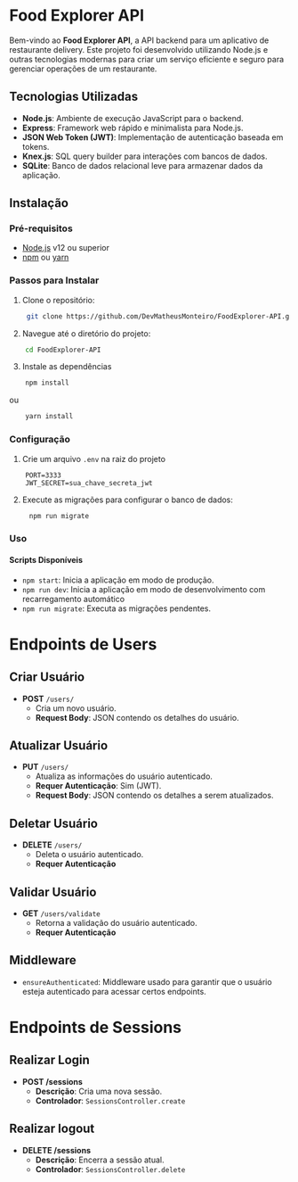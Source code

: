 # Food Explorer API

Bem-vindo ao **Food Explorer API**, a API backend para um aplicativo de restaurante delivery. Este projeto foi desenvolvido utilizando Node.js e outras tecnologias modernas para criar um serviço eficiente e seguro para gerenciar operações de um restaurante.

## Tecnologias Utilizadas

- **Node.js**: Ambiente de execução JavaScript para o backend.
- **Express**: Framework web rápido e minimalista para Node.js.
- **JSON Web Token (JWT)**: Implementação de autenticação baseada em tokens.
- **Knex.js**: SQL query builder para interações com bancos de dados.
- **SQLite**: Banco de dados relacional leve para armazenar dados da aplicação.

## Instalação

### Pré-requisitos

- [Node.js](https://nodejs.org/) v12 ou superior
- [npm](https://www.npmjs.com/) ou [yarn](https://yarnpkg.com/)

### Passos para Instalar

1. Clone o repositório:

   ```bash
    git clone https://github.com/DevMatheusMonteiro/FoodExplorer-API.git
   ```

2. Navegue até o diretório do projeto:

```bash
    cd FoodExplorer-API
```

3. Instale as dependências

```bash
    npm install
```

ou

```bash
    yarn install
```

### Configuração

1. Crie um arquivo `.env` na raiz do projeto

```env
    PORT=3333
    JWT_SECRET=sua_chave_secreta_jwt
```

2. Execute as migrações para configurar o banco de dados:

```bash
     npm run migrate
```

### Uso

#### Scripts Disponíveis

- `npm start`: Inicia a aplicação em modo de produção.
- `npm run dev`: Inicia a aplicação em modo de desenvolvimento com recarregamento automático
- `npm run migrate`: Executa as migrações pendentes.

# Endpoints de Users

## Criar Usuário

- **POST** `/users/`
  - Cria um novo usuário.
  - **Request Body**: JSON contendo os detalhes do usuário.

## Atualizar Usuário

- **PUT** `/users/`
  - Atualiza as informações do usuário autenticado.
  - **Requer Autenticação**: Sim (JWT).
  - **Request Body**: JSON contendo os detalhes a serem atualizados.

## Deletar Usuário

- **DELETE** `/users/`
  - Deleta o usuário autenticado.
  - **Requer Autenticação**

## Validar Usuário

- **GET** `/users/validate`
  - Retorna a validação do usuário autenticado.
  - **Requer Autenticação**

## Middleware

- `ensureAuthenticated`: Middleware usado para garantir que o usuário esteja autenticado para acessar certos endpoints.

# Endpoints de Sessions

## Realizar Login

- **POST /sessions**
  - **Descrição**: Cria uma nova sessão.
  - **Controlador**: `SessionsController.create`

## Realizar logout

- **DELETE /sessions**
  - **Descrição**: Encerra a sessão atual.
  - **Controlador**: `SessionsController.delete`
